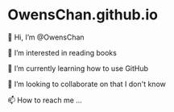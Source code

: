# OwensChan.github.io

👋 Hi, I’m @OwensChan

👀 I’m interested in reading books

🌱 I’m currently learning how to use GitHub

💞️ I’m looking to collaborate on that I don't know

📫 How to reach me ...
